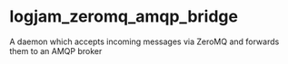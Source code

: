 # logjam_zeromq_amqp_bridge

A daemon which accepts incoming messages via ZeroMQ and forwards them to an AMQP broker
